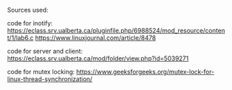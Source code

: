 Sources used:

code for inotify:
https://eclass.srv.ualberta.ca/pluginfile.php/6988524/mod_resource/content/1/lab6.c
https://www.linuxjournal.com/article/8478

code for server and client:
https://eclass.srv.ualberta.ca/mod/folder/view.php?id=5039271

code for mutex locking:
https://www.geeksforgeeks.org/mutex-lock-for-linux-thread-synchronization/
